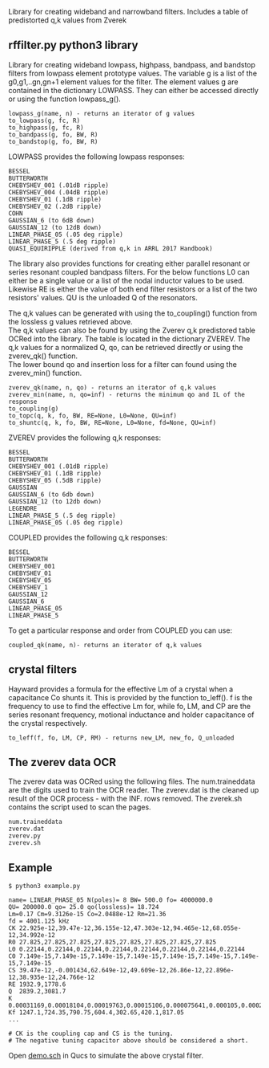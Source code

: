 
Library for creating wideband and narrowband filters. Includes a table of predistorted q,k values from Zverek

rffilter.py python3 library
----------------------

Library for creating wideband lowpass, highpass, bandpass, and 
bandstop filters from lowpass element prototype values. The variable
g is a list of the g0,g1,..gn,gn+1 element values for the filter.
The element values g are contained in the dictionary LOWPASS.
They can either be accessed directly or using the function lowpass_g().

```
lowpass_g(name, n) - returns an iterator of g values
to_lowpass(g, fc, R)
to_highpass(g, fc, R)
to_bandpass(g, fo, BW, R)
to_bandstop(g, fo, BW, R)
```

LOWPASS provides the following lowpass responses:

```
BESSEL
BUTTERWORTH
CHEBYSHEV_001 (.01dB ripple)
CHEBYSHEV_004 (.04dB ripple) 
CHEBYSHEV_01 (.1dB ripple)
CHEBYSHEV_02 (.2dB ripple)
COHN 
GAUSSIAN_6 (to 6dB down)
GAUSSIAN_12 (to 12dB down)
LINEAR_PHASE_05 (.05 deg ripple)
LINEAR_PHASE_5 (.5 deg ripple)
QUASI_EQUIRIPPLE (derived from q,k in ARRL 2017 Handbook)
```

The library also provides functions for creating either
parallel resonant or series resonant coupled bandpass filters.
For the below functions L0 can either be a single value
or a list of the nodal inductor values to be used.
Likewise RE is either the value of both end filter resistors or
a list of the two resistors' values.  QU is the unloaded Q
of the resonators.

The q,k values can be generated with using the to_coupling()
function from the lossless g values retrieved above.  
The q,k values can also be found by using the Zverev q,k predistored
table OCRed into the library.  The table is located in the
dictionary ZVEREV.  The q,k values for a normalized Q, qo,
can be retrieved directly or using the zverev_qk() function.  
The lower bound qo and insertion loss for a filter can 
found using the zverev_min() function.

```
zverev_qk(name, n, qo) - returns an iterator of q,k values
zverev_min(name, n, qo=inf) - returns the minimum qo and IL of the response
to_coupling(g)
to_topc(q, k, fo, BW, RE=None, L0=None, QU=inf)
to_shuntc(q, k, fo, BW, RE=None, L0=None, fd=None, QU=inf)
```

ZVEREV provides the following q,k responses:

```
BESSEL
BUTTERWORTH
CHEBYSHEV_001 (.01dB ripple)
CHEBYSHEV_01 (.1dB ripple)
CHEBYSHEV_05 (.5dB ripple)
GAUSSIAN 
GAUSSIAN_6 (to 6db down)
GAUSSIAN_12 (to 12db down)
LEGENDRE 
LINEAR_PHASE_5 (.5 deg ripple)
LINEAR_PHASE_05 (.05 deg ripple)
```

COUPLED provides the following q,k responses:

```
BESSEL
BUTTERWORTH
CHEBYSHEV_001
CHEBYSHEV_01
CHEBYSHEV_05
CHEBYSHEV_1
GAUSSIAN_12
GAUSSIAN_6
LINEAR_PHASE_05
LINEAR_PHASE_5
```

To get a particular response and order from COUPLED you can use:

```
coupled_qk(name, n)- returns an iterator of q,k values
```

crystal filters
-------------------

Hayward provides a formula for the effective Lm of a crystal when
a capacitance Co shunts it.  This is provided by the function to_leff().
f is the frequency to use to find the effective Lm for, while fo, LM, and CP
are the series resonant frequency, motional inductance and holder capacitance
of the crystal respectively.

```
to_leff(f, fo, LM, CP, RM) - returns new_LM, new_fo, Q_unloaded
```
 

The zverev data OCR
-------------------

The zverev data was OCRed using the following files.  The num.traineddata
are the digits used to train the OCR reader.  The zverev.dat is the
cleaned up result of the OCR process - with the INF. rows removed.
The zverek.sh contains the script used to scan the pages.

```
num.traineddata
zverev.dat
zverev.py
zverev.sh
```

Example
----------

```
$ python3 example.py

name= LINEAR_PHASE_05 N(poles)= 8 BW= 500.0 fo= 4000000.0
QU= 200000.0 qo= 25.0 qo(lossless)= 18.724
Lm=0.17 Cm=9.3126e-15 Co=2.0488e-12 Rm=21.36
fd = 4001.125 kHz
CK 22.925e-12,39.47e-12,36.155e-12,47.303e-12,94.465e-12,68.055e-12,34.992e-12
R0 27.825,27.825,27.825,27.825,27.825,27.825,27.825,27.825
L0 0.22144,0.22144,0.22144,0.22144,0.22144,0.22144,0.22144,0.22144
C0 7.149e-15,7.149e-15,7.149e-15,7.149e-15,7.149e-15,7.149e-15,7.149e-15,7.149e-15
CS 39.47e-12,-0.001434,62.649e-12,49.609e-12,26.86e-12,22.896e-12,38.935e-12,24.766e-12
RE 1932.9,1778.6
Q  2839.2,3081.7
K  0.00031169,0.00018104,0.00019763,0.00015106,0.000075641,0.000105,0.00020421
Kf 1247.1,724.35,790.75,604.4,302.65,420.1,817.05
...

# CK is the coupling cap and CS is the tuning.
# The negative tuning capacitor above should be considered a short.
```

Open [demo.sch](demo.sch) in Qucs to simulate the above crystal filter.

